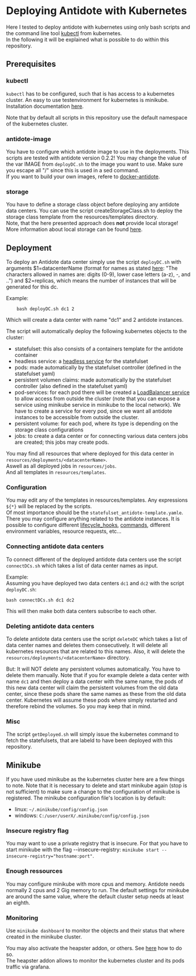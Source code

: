 # Deploying Antidote with Kubernetes 

Here I tested to deploy antidote with kubernetes using only bash scripts and the command line tool [kubectl](https://kubernetes.io/docs/reference/kubectl/overview/) from kubernetes.  
In the following it will be explained what is possible to do within this repository.

## Prerequisites

### kubectl
`kubectl` has to be configured, such that is has access to a kubernetes cluster.
An easy to use testenvironment for kubernetes is minikube. Installation documentation [here](https://kubernetes.io/docs/tasks/tools/install-minikube/).

Note that by default all scripts in this repository use the default namespace of the kubernetes cluster.

### antidote-image
You have to configure which antidote image to use in the deployments. This scripts are tested with antidote version 0.2.2!
You may change the value of the var IMAGE from `deployDC.sh` to the image you want to use. Make sure you escape all "/" since this is used in a sed command.  
If you want to build your own images, refere to [docker-antidote](https://github.com/AntidoteDB/docker-antidote).

### storage
You have to define a storage class object before deploying any antidote data centers. You can use the script createStorageClass.sh to deploy the storage class template from the resources/templates directory.  
Note, that the here presented approach does **not** provide local storage!
More information about local storage can be found [here](https://kubernetes.io/blog/2019/04/04/kubernetes-1.14-local-persistent-volumes-ga/).

## Deployment

To deploy an Antidote data center simply use the script `deployDC.sh` with arguments $1=datacenterName
(format for names as stated [here](https://kubernetes.io/docs/concepts/overview/working-with-objects/names/#names): "The characters allowed in names are: digits (0-9), lower case letters (a-z), -, and ..")
and $2=replicas, which means the number of instances that will be generated for this dc.

Example:
```
	bash deployDC.sh dc1 2
```
Which will create a data center with name "dc1" and 2 antidote instances.

The script will automatically deploy the following kubernetes objects to the cluster:
- statefulset: this also consists of a containers template for the antidote container
- headless service: a [headless service](https://kubernetes.io/docs/concepts/services-networking/service/#headless-services) for the statefulset
- pods: made automatically by the statefulset controller (defined in the statefulset yaml)
- persistent volumen claims: made automatically by the statefulset controller (also defined in the statefulset yaml)
- pod-services: for each pod there will be created a [LoadBalancer service](https://kubernetes.io/de/docs/tutorials/kubernetes-basics/expose/expose-intro/) to allow access from outside the cluster (note that you can expose a service using minikube service <service-name> in minikube to the local network). We have to create a service for every pod, since we want all antidote instances to be accessible from outside the cluster.
- persistent volume: for each pod, where its type is depending on the storage class configurations
- jobs: to create a data center or for connecting various data centers jobs are created; this jobs may create pods.

You may find all resources that where deployed for this data center in `resources/deployments/<datacenterName>`.  
Aswell as all deployed jobs in `resources/jobs`.  
And all templates in `resources/templates`.

### Configuration
You may edit any of the templates in resources/templates.
Any expressions `${*}` will be replaced by the scripts.  
Of most importance should be the `statefulset_antidote-template.yamle`. There you may configure anything related to the antidote instances.
It is possible to configure different [lifecycle_hooks](https://kubernetes.io/docs/concepts/containers/container-lifecycle-hooks/), [commands](https://kubernetes.io/docs/tasks/inject-data-application/define-command-argument-container/), different environment variables, resource requests, etc...

### Connecting antidote data centers
To connect different of the deployed antidote data centers use the script `connectDCs.sh` which takes a list of data center names as input.

Example:  
Assuming you have deployed two data centers `dc1` and `dc2` with the script `deployDC.sh`:
```
bash connectDCs.sh dc1 dc2
```
This will then make both data centers subscribe to each other.

### Deleting antidote data centers
To delete antidote data centers use the script `deleteDC` which takes a list of data center names and deletes them consecutively.
It will delete all kubernetes resources that are related to this names. Also, it will delete the `resources/deployments/<datacenterName>` directory.

But: It will NOT delete any persistent volumes automatically. You have to delete them manually.
Note that if you for example delete a data center with name `dc1` and then deploy a data center with the same name, the pods of this new data center will claim the persistent volumes from the old data center, since these pods share the same names as these from the old data center.
Kubernetes will assume these pods where simply restarted and therefore rebind the volumes. So you may keep that in mind.

### Misc
The script `getDeployed.sh` will simply issue the kubernetes command to fetch the statefulsets, that are labeld to have been deployed with this repository.


## Minikube

If you have used minikube as the kubernetes cluster here are a few things to note.
Note that it is necessary to delete and start minikube again (stop is not sufficient) to make sure a change to the configuration of minikube is registered.
The minikube configuration file's location is by default:
- linux: `~/.minikube/config/config.json`
- windows: `C:/user/userX/.minikube/config/config.json`

### Insecure registry flag
You may want to use a private registry that is insecure. 
For that you have to start minikube with the flag --insecure-registry: `minikube start --insecure-registry="hostname:port"`.

### Enough ressources
You may configure minikube with more cpus and memory.
Antidote needs normally 2 cpus and 2 Gig memory to run.
The default settings for minikube are around the same value, where the default cluster setup needs at least an eighth.

### Monitoring
Use `minikube dashboard` to monitor the objects and their status that where created in the minikube cluster.


You may also activate the heapster addon, or others. See [here](https://kubernetes.io/de/docs/tutorials/hello-minikube/#addons-aktivieren) how to do so.  
The heapster addon allows to monitor the kubernetes cluster and its pods traffic via grafana.
